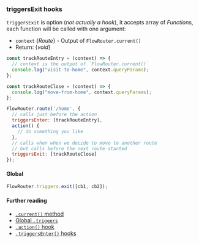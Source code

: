 ### triggersExit hooks

`triggersExit` is option (*not actually a hook*), it accepts array of *Function*s, each function will be called with one argument:

- `context` {*Route*} - Output of `FlowRouter.current()`
- Return: {*void*}

```js
const trackRouteEntry = (context) => {
  // context is the output of `FlowRouter.current()`
  console.log("visit-to-home", context.queryParams);
};

const trackRouteClose = (context) => {
  console.log("move-from-home", context.queryParams);
};

FlowRouter.route('/home', {
  // calls just before the action
  triggersEnter: [trackRouteEntry],
  action() {
    // do something you like
  },
  // calls when when we decide to move to another route
  // but calls before the next route started
  triggersExit: [trackRouteClose]
});
```

#### Global

```js
FlowRouter.triggers.exit([cb1, cb2]);
```

#### Further reading

- [`.current()` method](https://github.com/veliovgroup/flow-router/blob/master/docs/api/current.md)
- [Global `.triggers`](https://github.com/veliovgroup/flow-router/blob/master/docs/api/triggers.md)
- [`.action()` hook](https://github.com/veliovgroup/flow-router/blob/master/docs/hooks/action.md)
- [`.triggersEnter()` hooks](https://github.com/veliovgroup/flow-router/blob/master/docs/hooks/triggersEnter.md)
